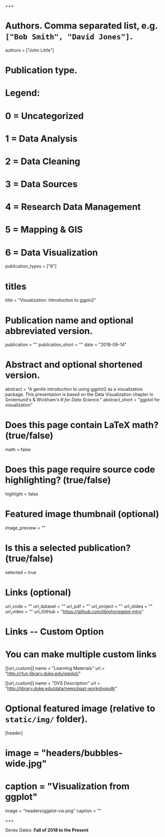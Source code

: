 +++

# Authors. Comma separated list, e.g. `["Bob Smith", "David Jones"]`.
authors = ["John Little"]

# Publication type.
# Legend:
# 0 = Uncategorized
# 1 = Data Analysis
# 2 = Data Cleaning
# 3 = Data Sources
# 4 = Research Data Management
# 5 = Mapping & GIS
# 6 = Data Visualization
publication_types = ["6"]

# titles
title = "Visualization:  Introduction to ggplo2"

# Publication name and optional abbreviated version.
publication = ""
publication_short = ""
date = "2018-09-14"

# Abstract and optional shortened version.
abstract = "A gentle introduction to using ggplot2 as a visualization package.  This presentation is based on the Data Visualization chapter in Grolemund's & Wickham's _R for Data Science_."
abstract_short = "ggplot for visualization"

# Does this page contain LaTeX math? (true/false)
math = false

# Does this page require source code highlighting? (true/false)
highlight = false

# Featured image thumbnail (optional)
image_preview = ""

# Is this a selected publication? (true/false)
selected = true

# Links (optional)
url_code = ""
url_dataset = ""
url_pdf = ""
url_project = ""
url_slides = ""
url_video = ""
url_GitHub = "https://github.com/libjohn/ggplot-intro"

# Links -- Custom Option
# You can make multiple custom links
[[url_custom]]
name = "Learning Materials"
url = "http://rfun.library.duke.edu/ggplot/"

[[url_custom]]
name = "DVS Description"
url = "http://library.duke.edu/data/news/past-workshops#r"

# Optional featured image (relative to `static/img/` folder).
[header]
# image = "headers/bubbles-wide.jpg"
# caption = "Visualization from ggplot"
image = "headers/ggplot-vis.png"
caption = ""

+++

Series Dates:
**Fall of 2018 to the Present**
